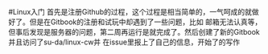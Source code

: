 #Linux入门
  首先是注册Github的过程，这个过程是相当简单的，一气呵成的就做好了。但是在Gitbook的注册和试玩中却遇到了一些问题，比如
  邮箱无法认真等，但事后发现是服务器的问题，第二周再运行是就完成了。然后创建了新的Gitbook并且访问了su-da/linux-cw并
  在issue里报上了自己的信息，开始了的写作